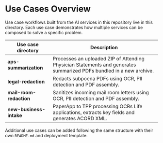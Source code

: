 # Use Cases Overview

Use case workflows built from the AI services in this repository live in this directory. Each use case demonstrates how multiple services can be composed to solve a specific problem.

| Use case directory | Description |
|--------------------|-------------|
| **aps-summarization** | Processes an uploaded ZIP of Attending Physician Statements and generates summarized PDFs bundled in a new archive. |
| **legal-redaction** | Redacts subpoena PDFs using OCR, PII detection and PDF assembly. |
| **mail-room-redaction** | Sanitizes incoming mail room letters using OCR, PII detection and PDF assembly. |
| **new-business-intake** | PaperApp to TPP processing OCRs Life applications, extracts key fields and generates ACORD XML. |

Additional use cases can be added following the same structure with their own `README.md` and deployment template.

